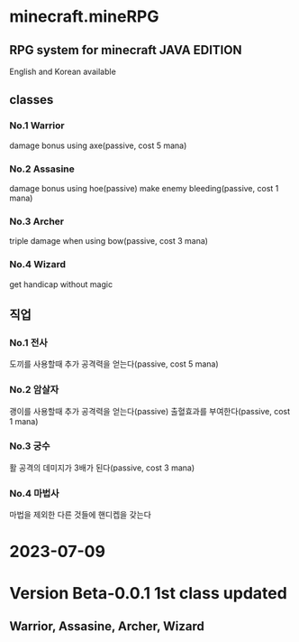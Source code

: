 # minecraft.mineRPG

## RPG system for minecraft JAVA EDITION
English and Korean available

## classes
### No.1 Warrior
damage bonus using axe(passive, cost 5 mana)

### No.2 Assasine
damage bonus using hoe(passive)
make enemy bleeding(passive, cost 1 mana)

### No.3 Archer
triple damage when using bow(passive, cost 3 mana)

### No.4 Wizard
get handicap without magic

## 직업
### No.1 전사
도끼를 사용할때 추가 공격력을 얻는다(passive, cost 5 mana)

### No.2 암살자
괭이를 사용할때 추가 공격력을 얻는다(passive)
출혈효과를 부여한다(passive, cost 1 mana)

### No.3 궁수
활 공격의 데미지가 3배가 된다(passive, cost 3 mana)

### No.4 마법사
마법을 제외한 다른 것들에 핸디켑을 갖는다

# 2023-07-09
# Version Beta-0.0.1 1st class updated
## Warrior, Assasine, Archer, Wizard